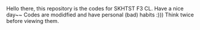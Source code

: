 Hello there, this repository is the codes for SKHTST F3 CL.
Have a nice day~~
Codes are modidfied and have personal (bad) habits :)))
Think twice before viewing them.
